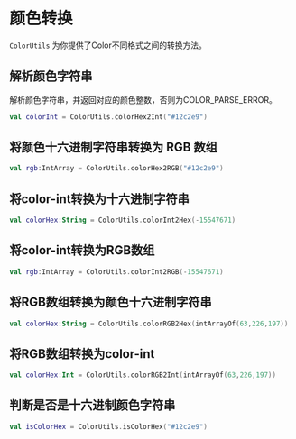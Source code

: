 # 颜色转换

`ColorUtils` 为你提供了Color不同格式之间的转换方法。

## 解析颜色字符串

解析颜色字符串，并返回对应的颜色整数，否则为COLOR_PARSE_ERROR。

```kotlin
val colorInt = ColorUtils.colorHex2Int("#12c2e9")
```

## 将颜色十六进制字符串转换为 RGB 数组

```kotlin
val rgb:IntArray = ColorUtils.colorHex2RGB("#12c2e9")
```

## 将color-int转换为十六进制字符串

```kotlin
val colorHex:String = ColorUtils.colorInt2Hex(-15547671)
```

## 将color-int转换为RGB数组

```kotlin
val rgb:IntArray = ColorUtils.colorInt2RGB(-15547671)
```

## 将RGB数组转换为颜色十六进制字符串

```kotlin
val colorHex:String = ColorUtils.colorRGB2Hex(intArrayOf(63,226,197))
```

## 将RGB数组转换为color-int

```kotlin
val colorHex:Int = ColorUtils.colorRGB2Int(intArrayOf(63,226,197))
```

## 判断是否是十六进制颜色字符串

```kotlin
val isColorHex = ColorUtils.isColorHex("#12c2e9")
```
